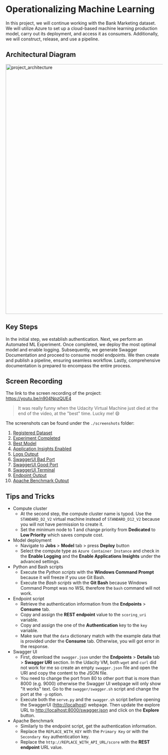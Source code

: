 # Operationalizing Machine Learning

In this project, we will continue working with the Bank Marketing dataset. We will utilize Azure to set up a cloud-based machine learning production model, carry out its deployment, and access it as consumers. Additionally, we will construct, release, and use a pipeline.

## Architectural Diagram

<img src="./screenshots/project_architecture.png" alt="project_architecture" width="800"/>

## Key Steps

In the initial step, we establish authentication. Next, we perform an Automated ML Experiment. Once completed, we deploy the most optimal model and enable logging. Subsequently, we generate Swagger Documentation and proceed to consume model endpoints. We then create and publish a pipeline, ensuring seamless workflow. Lastly, comprehensive documentation is prepared to encompass the entire process.

## Screen Recording

The link to the screen recording of the project: https://youtu.be/n904NpzQUE4

> It was really funny when the Udacity Virtual Machine just died at the end of the video, at the "best" time. Lucky me! :smile:

The screenshots can be found under the `./screenshots` folder:
1. [Registered Dataset](./screenshots/registered_dataset.png)
1. [Experiment Completed](./screenshots/experiment_completed.png)
1. [Best Model](./screenshots/best_model.png)
1. [Application Insights Enabled](./screenshots/application_insights_enabled.png)
1. [Logs Output](./screenshots/logs_output.png)
1. [SwaggerUI Bad Port](./screenshots/swagger_browser_port_80.png)
1. [SwaggerUI Good Port](./screenshots/swagger_browser_port_9000.png)
1. [SwaggerUI Terminal](./screenshots/swagger_terminal.png)
1. [Endpoint Output](./screenshots/endpoint_output.png)
1. [Apache Benchmark Output](./screenshots/apache_benchmark.png)


## Tips and Tricks

- Compute cluster
    - At the second step, the compute cluster name is typod. Use the `STANDARD_D2_V2` virtual machine instead of `STANDARD_D12_V2` because you will not have permission to create it.
    - Set the minimum node to 1 and change priority from **Dedicated** to **Low Priority** which saves compute cost.
- Model deployment
    - Navigate to **Jobs** > **Model** tab > press **Deploy** button
    - Select the compute type as `Azure Container Instance` and check in the **Enable Logging** and the **Enable Applications Insights** under the advanced settings.
- Python and Bash scripts
    - Execute the *Python scripts* with the **Windows Command Prompt** because it will freeze if you use Git Bash.
    - Execute the *Bash scripts* with the **Git Bash** because Windows Command Prompt was no WSL therefore the `bash` command will not work.
- Endpoint script
    - Retrieve the authentication information from the **Endpoints** > **Consume** tab.
    - Copy and assign the **REST endpoint** value to the `scoring_uri` variable.
    - Copy and assign the one of the **Authentication** key to the `key` variable.
    - Make sure that the `data` dictionary match with the example data that is provided under the **Consume** tab. Otherwise, you will got error in the response.
- Swagger UI
    - First, download the `swagger.json` under the **Endpoints** > **Details** tab > **Swagger URI** section. In the Udacity VM, both `wget` and `curl` did not work for me so create an empty `swagger.json` file and open the URI and copy the content to the JSON file.
    - You need to change the port from 80 to other port that is more than 8000 (e.g. 9000) otherwise the Swagger UI webpage will only show "It works" text. Go to the `swagger/swagger.sh` script and change the port at the `-p` option.
    - Execute both the `serve.py` and the `swagger.sh` script before opening the SwaggerUI (<http://localhost>) webpage. Then update the explore URL to <http://localhost:8000/swagger.json> and click on the **Explore** button.
- Apache Benchmark
    - Similarly to the endpoint script, get the authentication information.
    - Replace the `REPLACE_WITH_KEY` with the `Primary Key` or with the `Secondary Key` authentication key.
    - Replace the `http://REPLACE_WITH_API_URL/score` with the **REST endpoint** URL value.